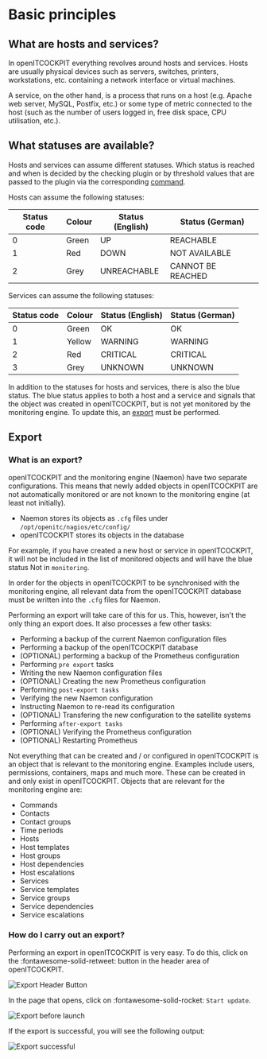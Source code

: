 # Basic principles

## What are hosts and services?

In openITCOCKPIT everything revolves around hosts and services. Hosts are usually physical devices such as servers, switches, printers, workstations, etc. containing a network interface or virtual machines.

A service, on the other hand, is a process that runs on a host (e.g. Apache web server, MySQL, Postfix, etc.) or some type of metric connected to the host (such as the number of users logged in, free disk space, CPU utilisation, etc.).

## What statuses are available?

Hosts and services can assume different statuses. Which status is reached and when is decided by the checking plugin or by threshold values that are passed to the plugin via the corresponding [command](../../configuration/commands/).

Hosts can assume the following statuses:

| Status code | Colour | Status (English) | Status (German) |
|---|---|---|---|
| 0 | Green | UP | REACHABLE |
| 1 | Red | DOWN | NOT AVAILABLE |
| 2 | Grey | UNREACHABLE | CANNOT BE REACHED |

Services can assume the following statuses:

| Status code | Colour | Status (English) | Status (German) |
|---|---|---|---|
| 0 | Green | OK | OK |
| 1 | Yellow | WARNING | WARNING |
| 2 | Red | CRITICAL | CRITICAL |
| 3 | Grey | UNKNOWN | UNKNOWN |

In addition to the statuses for hosts and services, there is also the blue status. The blue status applies to both a host and a service and signals that the object was created in openITCOCKPIT, but is not yet monitored by the monitoring engine. To update this, an [export](#export) must be performed. 

## Export

### What is an export?

openITCOCKPIT and the monitoring engine (Naemon) have two separate configurations. This means that newly added objects in openITCOCKPIT are not automatically monitored or are not known to the monitoring engine (at least not initially).

-	Naemon stores its objects as `.cfg` files under `/opt/openitc/nagios/etc/config/`
-	openITCOCKPIT stores its objects in the database

For example, if you have created a new host or service in openITCOCKPIT, it will not be included in the list of monitored objects and will have the blue status Not in `monitoring`.

In order for the objects in openITCOCKPIT to be synchronised with the monitoring engine, all relevant data from the openITCOCKPIT database must be written into the `.cfg` files for Naemon.

Performing an export will take care of this for us. This, however, isn't the only thing an export does. It also processes a few other tasks:

-	Performing a backup of the current Naemon configuration files
-	Performing a backup of the openITCOCKPIT database
-	(OPTIONAL) performing a backup of the Prometheus configuration
-	Performing `pre export` tasks
-	Writing the new Naemon configuration files
-	(OPTIONAL) Creating the new Prometheus configuration
-	Performing `post-export tasks`
-	Verifying the new Naemon configuration
-	Instructing Naemon to re-read its configuration
-	(OPTIONAL) Transfering the new configuration to the satellite systems
-	Performing `after-export tasks`
-	(OPTIONAL) Verifying the Prometheus configuration
-	(OPTIONAL) Restarting Prometheus

Not everything that can be created and / or configured in openITCOCKPIT is an object that is relevant to the monitoring engine. Examples include users, permissions, containers, maps and much more. These can be created in and only exist in openITCOCKPIT. Objects that are relevant for the monitoring engine are:

-	Commands
-	Contacts
-	Contact groups
-	Time periods
-	Hosts
-	Host templates
-	Host groups
-	Host dependencies
-	Host escalations
-	Services
-	Service templates
-	Service groups
-	Service dependencies
-	Service escalations

### How do I carry out an export?

Performing an export in openITCOCKPIT is very easy. To do this, click on the :fontawesome-solid-retweet: button in the header area of openITCOCKPIT.

![Export Header Button](/images/layout-header-export.png)

In the page that opens, click on :fontawesome-solid-rocket: `Start update`.

![Export before launch](/images/export-beforeexport.png)

If the export is successful, you will see the following output:

![Export successful](/images/export-afterexport.png)
